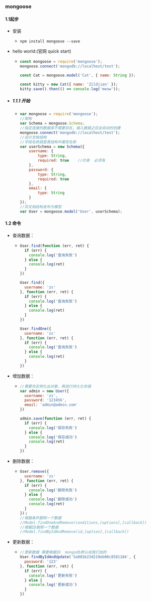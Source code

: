 ### mongoose

#### 1.1起步

+ 安装

  + ```shell
    npm install mongoose --save
    ```

+ hello world:(官网 quick start)

  + ```javascript
    const mongoose = require('mongoose');
    mongoose.connect('mongodb://localhost/test');
    
    const Cat = mongoose.model('Cat', { name: String });
    
    const kitty = new Cat({ name: 'Zildjian' });
    kitty.save().then(() => console.log('meow'));
    
    ```

+ ##### 1.1.1 开始

  + ```javascript
    var mongoose = require('mongoose');
    //架构
    var Schema = mongoose.Schema;
    //指定连接的数据库不需要存在，插入数据之后会自动的创建
    mongoose.connect('mongodb://localhost/test');
    //设计文档结构
    //字段名称就是表结构中属性名称
    var userSchema = new Schema({
    	username: {
    		type: String,
    		required: true    //约束  必须有
    	},
    	password: {
    		type: String,
    		required: true
    	},
    	email: {
    		type: String
    	}
    });
    //将文档结构发布为模型
    var User = mongoose.model('User', userSchema);
    
    ```

#### 1.2 命令

+ 查询数据：

  + ```javascript
    User.find(function (err, ret) {
      if (err) {
        console.log('查询失败')
      } else {
        console.log(ret)
      }
    })
    
    User.find({
      username: 'zs'
    }, function (err, ret) {
      if (err) {
        console.log('查询失败')
      } else {
        console.log(ret)
      }
    })
    
    User.findOne({
      username: 'zs'
    }, function (err, ret) {
      if (err) {
        console.log('查询失败')
      } else {
        console.log(ret)
      }
    })
    ```

+ 增加数据：

  + ```javascript
    //需要先实例化出对象，再进行持久化存储
    var admin = new User({
      username: 'zs',
      password: '123456',
      email: 'admin@admin.com'
    })
    
    admin.save(function (err, ret) {
      if (err) {
        console.log('保存失败')
      } else {
        console.log('保存成功')
        console.log(ret)
      }
    })
    ```

+ 删除数据：

  + ```javascript
    User.remove({
      username: 'zs'
    }, function (err, ret) {
      if (err) {
        console.log('删除失败')
      } else {
        console.log('删除成功')
        console.log(ret)
      }
    })；
    //根据条件删除一个数据
    //Model.findOneAndRemove(conditions,[options],[callback])
    //根据ID删除一个数据
    //Model.findByIdAndRemove(id,[option],[callback])
    ```

+ 更新数据：

  + ```javascript
    //更新数据 需要根据ID  mongodb默认给我们加的
    User.findByIdAndUpdate('5a001b23d219eb00c8581184', {
      password: '123'
    }, function (err, ret) {
      if (err) {
        console.log('更新失败')
      } else {
        console.log('更新成功')
      }
    })
    ```



